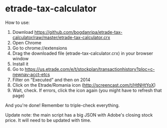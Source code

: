 # etrade-tax-calculator

How to use:

1. Download https://github.com/bogdanripa/etrade-tax-calculator/raw/master/etrade-tax-calculator.crx
2. Open Chrome
3. Go to chrome://extensions
4. Drag the downloaded file (etrade-tax-calculator.crx) in your browser window
5. Install it
6. Go to https://us.etrade.com/e/t/stockplan/transactionhistory?ploc=c-newnav-acct-etcs
7. Filter on “Executed” and then on 2014
8. Click on the Etrade/Romania icon (http://screencast.com/t/HtNHtYoX)
9. Wait, check. If errors, click the icon again (you might have to refresh that page)

And you're done! Remember to triple-check everything.

Update note: the main script has a big JSON with Adobe's closing stock price. It will need to be updated with time.
